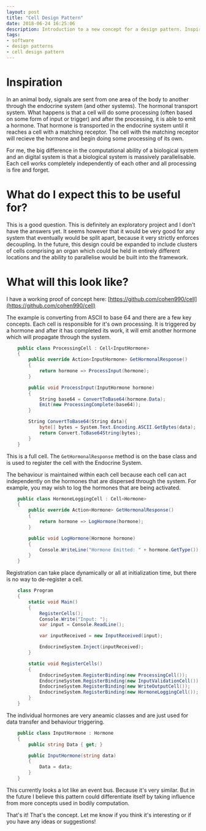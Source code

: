 ```yaml
---
layout: post
title: "Cell Design Pattern"
date: 2018-06-24 16:25:06
description: Introduction to a new concept for a design pattern. Inspired by the endocrine system
tags: 
- software
- design patterns
- cell design pattern
---
```


# Inspiration
In an animal body, signals are sent from one area of the body to another through the endocrine system (and other systems). The hormonal transport system. What happens is that a cell will do some processing (often based on some form of input or trigger) and after the processing, it is able to emit a hormone. That hormone is transported in the endocrine system until it reaches a cell with a matching receptor. The cell with the matching receptor will recieve the hormone and begin doing some processing of its own.

For me, the big difference in the computational ability of a biological system and an digital system is that a biological system is massively parallelisable. Each cell works completely independently of each other and all processing is fire and forget.

# What do I expect this to be useful for?
This is a good question. This is definitely an exploratory project and I don't have the answers yet. It seems however that it would be very good for any system that eventually would be split apart, because it very strictly enforces decoupling. In the future, this design could be expanded to include clusters of cells comprising an organ which could be held in entirely different locations and the ability to parallelise would be built into the framework.

# What will this look like?
I have a working proof of concept here: [https://github.com/cohen990/cell](https://github.com/cohen990/cell)

The example is converting from ASCII to base 64 and there are a few key concepts.
Each cell is responsible for it's own processing. It is triggered by a hormone and after it has completed its work, it will emit another hormone which will propagate through the system.

```csharp
    public class ProcessingCell : Cell<InputHormone>
    {
        public override Action<InputHormone> GetHormonalResponse()
        {
            return hormone => ProcessInput(hormone);
        }

        public void ProcessInput(InputHormone hormone)
        {
            String base64 = ConvertToBase64(hormone.Data);
            Emit(new ProcessingComplete(base64));
        }

        String ConvertToBase64(String data){
            byte[] bytes = System.Text.Encoding.ASCII.GetBytes(data);
            return Convert.ToBase64String(bytes);
        }
    }
```

This is a full cell. The `GetHormonalResponse` method is on the base class and is used to register the cell with the Endocrine System.

The behaviour is maintained within each cell because each cell can act independently on the hormones that are dispersed through the system. For example, you may wish to log the hormones that are being activated.

```csharp
    public class HormoneLoggingCell : Cell<Hormone>
    {
        public override Action<Hormone> GetHormonalResponse()
        {
            return hormone => LogHormone(hormone);
        }

        public void LogHormone(Hormone hormone)
        {
            Console.WriteLine("Hormone Emitted: " + hormone.GetType());
        }
    }
```

Registration can take place dynamically or all at initialization time, but there is no way to de-register a cell.


```csharp
    class Program
    {
        static void Main()
        {
            RegisterCells();
            Console.Write("Input: ");
            var input = Console.ReadLine();

            var inputReceived = new InputReceived(input);

            EndocrineSystem.Inject(inputReceived);
        }

        static void RegisterCells()
        {
            EndocrineSystem.RegisterBinding(new ProcessingCell());
            EndocrineSystem.RegisterBinding(new InputValidationCell());
            EndocrineSystem.RegisterBinding(new WriteOutputCell());
            EndocrineSystem.RegisterBinding(new HormoneLoggingCell());
        }
    }
```

The individual hormones are very aneamic classes and are just used for data transfer and behaviour triggering.

```csharp
    public class InputHormone : Hormone
    {
        public string Data { get; }

        public InputHormone(string data)
        {
            Data = data;
        }
    }
```

This currently looks a lot like an event bus. Because it's very similar. But in the future I believe this pattern could differentiate itself by taking influence from more concepts used in bodily computation.

That's it! That's the concept. Let me know if you think it's interesting or if you have any ideas or suggestions!
